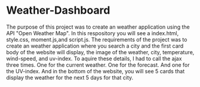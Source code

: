 # Weather-Dashboard
The purpose of this project was to create an weather application using the API "Open Weather Map". In this respository you will see a index.html, style.css, moment.js,and script.js. The requirements of the project was to create an weather application where you search a city and the first card body of the website will display, the image of the weather, city, temperature, wind-speed, and uv-index. To aquire these details, I had to call the ajax three times. One for the current weather. One for the forecast. And one for the UV-index. And in the bottom of the website, you will see 5 cards that display the weather for the next 5 days for that city. 
  
